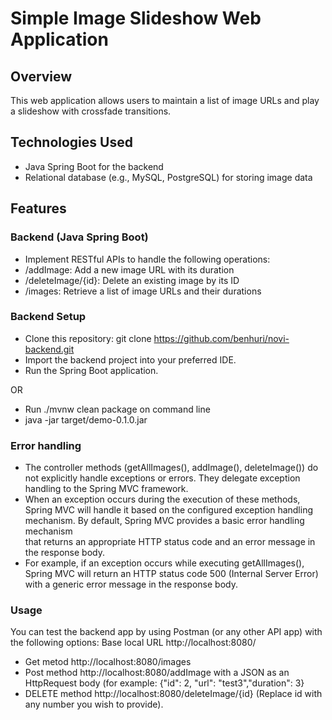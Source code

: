 
# Simple Image Slideshow Web Application
## Overview
This web application allows users to maintain a list of image URLs and play a slideshow with crossfade transitions.

## Technologies Used
- Java Spring Boot for the backend
- Relational database (e.g., MySQL, PostgreSQL) for storing image data

## Features

### Backend (Java Spring Boot)
- Implement RESTful APIs to handle the following operations:
 - /addImage: Add a new image URL with its duration
 - /deleteImage/{id}: Delete an existing image by its ID
 - /images: Retrieve a list of image URLs and their durations

### Backend Setup
- Clone this repository: git clone https://github.com/benhuri/novi-backend.git
- Import the backend project into your preferred IDE.
- Run the Spring Boot application.

OR

- Run ./mvnw clean package on command line
- java -jar target/demo-0.1.0.jar

### Error handling
- The controller methods (getAllImages(), addImage(), deleteImage()) do not explicitly handle exceptions or errors. They delegate exception handling to the Spring MVC framework.
- When an exception occurs during the execution of these methods, Spring MVC will handle it based on the configured exception handling mechanism. By default, Spring MVC provides a basic error handling mechanism   
  that returns an appropriate HTTP status code and an error message in the response body.
- For example, if an exception occurs while executing getAllImages(), Spring MVC will return an HTTP status code 500 (Internal Server Error) with a generic error message in the response body.

### Usage
You can test the backend app by using Postman (or any other API app) with the following options:
Base local URL http://localhost:8080/
- Get metod http://localhost:8080/images
- Post method http://localhost:8080/addImage with a JSON as an HttpRequest body (for example: {"id": 2, "url": "test3","duration": 3}
- DELETE method http://localhost:8080/deleteImage/{id} (Replace id with any number you wish to provide).
